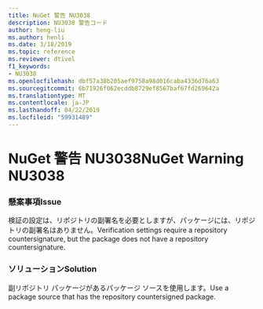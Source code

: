 ```yaml
---
title: NuGet 警告 NU3038
description: NU3038 警告コード
author: heng-liu
ms.author: henli
ms.date: 3/18/2019
ms.topic: reference
ms.reviewer: dtivel
f1_keywords:
- NU3038
ms.openlocfilehash: dbf57a38b205aef9758a98d016caba4336d76a63
ms.sourcegitcommit: 6b71926f062ecddb8729ef8567baf67fd269642a
ms.translationtype: MT
ms.contentlocale: ja-JP
ms.lasthandoff: 04/22/2019
ms.locfileid: "59931489"
---
```

# <a name="nuget-warning-nu3038"></a><span data-ttu-id="c8bae-103">NuGet 警告 NU3038</span><span class="sxs-lookup"><span data-stu-id="c8bae-103">NuGet Warning NU3038</span></span>

### <a name="issue"></a><span data-ttu-id="c8bae-104">懸案事項</span><span class="sxs-lookup"><span data-stu-id="c8bae-104">Issue</span></span>

<span data-ttu-id="c8bae-105">検証の設定は、リポジトリの副署名を必要としますが、パッケージには、リポジトリの副署名はありません。</span><span class="sxs-lookup"><span data-stu-id="c8bae-105">Verification settings require a repository countersignature, but the package does not have a repository countersignature.</span></span>


### <a name="solution"></a><span data-ttu-id="c8bae-106">ソリューション</span><span class="sxs-lookup"><span data-stu-id="c8bae-106">Solution</span></span>

<span data-ttu-id="c8bae-107">副リポジトリ パッケージがあるパッケージ ソースを使用します。</span><span class="sxs-lookup"><span data-stu-id="c8bae-107">Use a package source that has the repository countersigned package.</span></span>  